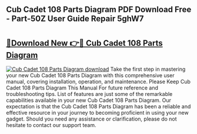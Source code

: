 ## Cub Cadet 108 Parts Diagram PDF Download Free - Part-50Z User Guide Repair 5ghW7

# <h2><a href="http://dflk7c.blite.top/?on=Cub+Cadet+108+Parts+Diagram">🔗Download New 👉🔴 Cub Cadet 108 Parts Diagram</a></h2>

[![Cub Cadet 108 Parts Diagram download](https://i.imgur.com/lujVjoI.png)](http://dflk7c.blite.top/?on=Cub+Cadet+108+Parts+Diagram)
Take the first step in mastering your new Cub Cadet 108 Parts Diagram with this comprehensive user manual, covering installation, operation, and maintenance. Please Keep Cub Cadet 108 Parts Diagram This Manual For future reference and troubleshooting tips. List of features are just some of the remarkable capabilities available in your new Cub Cadet 108 Parts Diagram. Our expectation is that the Cub Cadet 108 Parts Diagram has been a reliable and effective resource in your journey to becoming proficient in using your new gadget. Should you need any assistance or clarification, please do not hesitate to contact our support team.
